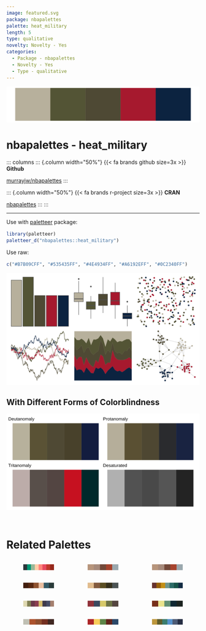 ```yaml
---
image: featured.svg
package: nbapalettes
palette: heat_military
length: 5
type: qualitative
novelty: Novelty - Yes
categories:
  - Package - nbapalettes
  - Novelty - Yes
  - Type - qualitative
---
```


![](featured.svg)

# nbapalettes - heat_military 

::: columns
::: {.column width="50%"}
{{< fa brands github size=3x >}}
**Github**

[murrayjw/nbapalettes](https://github.com/murrayjw/nbapalettes)
:::

::: {.column width="50%"}
{{< fa brands r-project size=3x >}}
**CRAN**

[nbapalettes](https://CRAN.R-project.org/package=nbapalettes)
:::
:::

<hr> 

Use with [paletteer](https://emilhvitfeldt.github.io/paletteer/) package:

```r
library(paletteer)
paletteer_d("nbapalettes::heat_military")
```

Use raw:

```r
c("#B7B09CFF", "#535435FF", "#4E4934FF", "#A6192EFF", "#0C2340FF")
``` 

![](examples.png) <br>

## With Different Forms of Colorblindness

![](colorblind.svg) 

<br>

# Related Palettes

<div class="list" style="display: grid; grid-template-columns: auto auto auto;"> <figure class="figure">
<a href="../../awtools/a_palette/"> <img src="../../awtools/a_palette/featured.svg" style="width: 100%;" class="figure-img"></a>
</figure> <figure class="figure">
<a href="../../ButterflyColors/hamadryas_feronia/"> <img src="../../ButterflyColors/hamadryas_feronia/featured.svg" style="width: 100%;" class="figure-img"></a>
</figure> <figure class="figure">
<a href="../../ButterflyColors/hamadryas_feronia/"> <img src="../../ButterflyColors/hamadryas_feronia/featured.svg" style="width: 100%;" class="figure-img"></a>
</figure> <figure class="figure">
<a href="../../beyonce/X38/"> <img src="../../beyonce/X38/featured.svg" style="width: 100%;" class="figure-img"></a>
</figure> <figure class="figure">
<a href="../../calecopal/grassdry/"> <img src="../../calecopal/grassdry/featured.svg" style="width: 100%;" class="figure-img"></a>
</figure> <figure class="figure">
<a href="../../MetBrewer/Veronese/"> <img src="../../MetBrewer/Veronese/featured.svg" style="width: 100%;" class="figure-img"></a>
</figure> <figure class="figure">
<a href="../../MoMAColors/Levine1/"> <img src="../../MoMAColors/Levine1/featured.svg" style="width: 100%;" class="figure-img"></a>
</figure> <figure class="figure">
<a href="../../lisa/MaxErnst/"> <img src="../../lisa/MaxErnst/featured.svg" style="width: 100%;" class="figure-img"></a>
</figure> <figure class="figure">
<a href="../../rtist/hopper/"> <img src="../../rtist/hopper/featured.svg" style="width: 100%;" class="figure-img"></a>
</figure> <figure class="figure">
<a href="../../ButterflyColors/danaus_erippus/"> <img src="../../ButterflyColors/danaus_erippus/featured.svg" style="width: 100%;" class="figure-img"></a>
</figure> <figure class="figure">
<a href="../../lisa/PavelTchelitchew/"> <img src="../../lisa/PavelTchelitchew/featured.svg" style="width: 100%;" class="figure-img"></a>
</figure> <figure class="figure">
<a href="../../calecopal/sierra1/"> <img src="../../calecopal/sierra1/featured.svg" style="width: 100%;" class="figure-img"></a>
</figure> 
</div>

